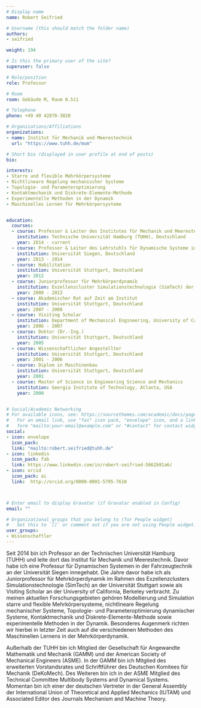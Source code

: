 ```yaml
---
# Display name
name: Robert Seifried

# Username (this should match the folder name)
authors:
- seifried

weight: 194

# Is this the primary user of the site?
superuser: false

# Role/position
role: Professor

# Room
room: Gebäude M, Raum 0.511

# Telephone
phone: +49 40 42878-3020

# Organizations/Affiliations
organizations:
- name: Institut für Mechanik und Meerestechnik
  url: "https://www.tuhh.de/mum"

# Short bio (displayed in user profile at end of posts)
bio: 

interests:
- Starre und flexible Mehrkörpersysteme
- Nichtlineare Regelung mechanischer Systeme
- Topologie- und Parameteroptimierung
- Kontaktmechanik und Diskrete-Elemente-Methode
- Experimentelle Methoden in der Dynamik
- Maschinelles Lernen für Mehrkörpersysteme


education:
  courses:
  - course: Professor & Leiter des Institutes für Mechanik und Meerestechnik
    institution: Technische Universität Hamburg (TUHH), Deutschland
    year: 2014 - current
  - course: Professor & Leiter des Lehrstuhls für Dynamische Systeme in der Fahrzeugtechnik
    institution: Universität Siegen, Deutschland
    year: 2013 - 2014
  - course: Habilitation
    institution: Universität Stuttgart, Deutschland
    year: 2012
  - course: Juniorprofessor für Mehrkörperdynamik 
    institution: Exzellenzcluster Simulationstechnologie (SimTech) der Universität Stuttgart, Deutschland 
    year: 2008 - 2013
  - course: Akademischer Rat auf Zeit am Institut 
    institution: Universität Stuttgart, Deutschland
    year: 2007 - 2008
  - course: Visiting Scholar
    institution: Department of Mechanical Engineering, University of California, Berkeley, USA
    year: 2006 - 2007
  - course: Doktor (Dr.-Ing.)
    institution: Universität Stuttgart, Deutschland
    year: 2005
  - course: Wissenschaftlicher Angestellter
    institution: Universität Stuttgart, Deutschland
    year: 2001 - 2006
  - course: Diplom in Maschinenbau
    institution: Universität Stuttgart, Deutschland
    year: 2001
  - course: Master of Science in Engineering Science and Mechanics 
    institution: Georgia Institute of Technology, Atlanta, USA
    year: 2000


# Social/Academic Networking
# For available icons, see: https://sourcethemes.com/academic/docs/page-builder/#icons
#   For an email link, use "fas" icon pack, "envelope" icon, and a link in the
#   form "mailto:your-email@example.com" or "#contact" for contact widget.
social:
- icon: envelope
  icon_pack: 
  link: "mailto:robert.seifried@tuhh.de"
- icon: linkedin
  icon_pack: fab
  link: https://www.linkedin.com/in/robert-seifried-5662b91a6/
- icon: orcid
  icon_pack: ai
  link:  http://orcid.org/0000-0001-5795-7610



# Enter email to display Gravatar (if Gravatar enabled in Config)
email: ""

# Organizational groups that you belong to (for People widget)
#   Set this to `[]` or comment out if you are not using People widget.
user_groups:
- Wissenschaftler
---
```

Seit 2014 bin ich Professor an der Technischen Universität Hamburg (TUHH) und leite dort das Institut für Mechanik und Meerestechnik. Davor habe ich eine Professur für Dynamischen Systemen in der Fahrzeugtechnik an der Universität Siegen innegehabt. Die Jahre davor habe ich als Juniorprofessor für Mehrkörperdynamik im Rahmen des Exzellenzclusters Simulationstechnologie (SimTech) an der Universität Stuttgart sowie als Visiting Scholar an der University of California, Berkeley verbracht.  Zu meinen aktuellen Forschungsgebieten gehören Modellierung und Simulation starre und flexible Mehrkörpersysteme, nichtlineare Regelung mechanischer Systeme, Topologie- und Parameteroptimierung dynamischer Systeme, Kontaktmechanik und Diskrete-Elemente-Methode sowie experimentelle Methoden in der Dynamik. Besonderes Augenmerk richten wir hierbei in letzter Zeit auch auf die verschiedenen Methoden des Maschinellen Lernens in der Mehrkörperdynamik.

Außerhalb der TUHH bin ich Mitglied der Gesellschaft für Angewandte Mathematik und Mechanik (GAMM) und der American Society of Mechanical Engineers (ASME). In der GAMM bin ich Mitglied des erweiterten Vorstandsrates und Schriftführer des Deutschen Komitees für Mechanik (DeKoMech).  Des Weiteren bin ich in der ASME Mitglied des Technical Committee Multibody Systems and Dynamical Systems. Momentan bin ich einer der deutschen Vertreter in der General Assembly der International Union of Theoretical and Applied Mechanics (IUTAM) und Associated Editor des Journals Mechanism and Machine Theory. 

